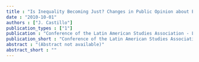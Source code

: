 ```yaml
---
title : "Is Inequality Becoming Just? Changes in Public Opinion about Economic Inequality in Chile"
date : "2010-10-01"
authors : ["J. Castillo"]
publication_types : ["1"]
publication : "Conference of the Latin American Studies Association - LASA. Toronto"
publication_short : "Conference of the Latin American Studies Association - LASA. Toronto"
abstract : "(Abstract not available)"
abstract_short : ""
---
```

